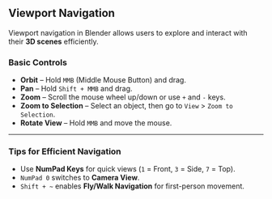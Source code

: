 ## Viewport Navigation  

Viewport navigation in Blender allows users to explore and interact with their **3D scenes** efficiently.  

### **Basic Controls**  

- **Orbit** – Hold `MMB` (Middle Mouse Button) and drag.  
- **Pan** – Hold `Shift + MMB` and drag.  
- **Zoom** – Scroll the mouse wheel up/down or use `+` and `-` keys.  
- **Zoom to Selection** – Select an object, then go to `View` > `Zoom to Selection`.  
- **Rotate View** – Hold `MMB` and move the mouse.  

---

### **Tips for Efficient Navigation**  
- Use **NumPad Keys** for quick views (`1` = Front, `3` = Side, `7` = Top).  
- `NumPad 0` switches to **Camera View**.  
- `Shift + ~` enables **Fly/Walk Navigation** for first-person movement.  
